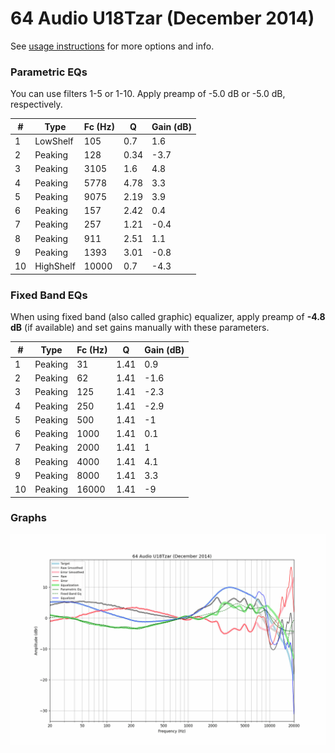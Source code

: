 # 64 Audio U18Tzar (December 2014)
See [usage instructions](https://github.com/jaakkopasanen/AutoEq#usage) for more options and info.

### Parametric EQs
You can use filters 1-5 or 1-10. Apply preamp of -5.0 dB or -5.0 dB, respectively.

|   # | Type      |   Fc (Hz) |    Q |   Gain (dB) |
|-----|-----------|-----------|------|-------------|
|   1 | LowShelf  |       105 | 0.7  |         1.6 |
|   2 | Peaking   |       128 | 0.34 |        -3.7 |
|   3 | Peaking   |      3105 | 1.6  |         4.8 |
|   4 | Peaking   |      5778 | 4.78 |         3.3 |
|   5 | Peaking   |      9075 | 2.19 |         3.9 |
|   6 | Peaking   |       157 | 2.42 |         0.4 |
|   7 | Peaking   |       257 | 1.21 |        -0.4 |
|   8 | Peaking   |       911 | 2.51 |         1.1 |
|   9 | Peaking   |      1393 | 3.01 |        -0.8 |
|  10 | HighShelf |     10000 | 0.7  |        -4.3 |

### Fixed Band EQs
When using fixed band (also called graphic) equalizer, apply preamp of **-4.8 dB** (if available) and set gains manually with these parameters.

|   # | Type    |   Fc (Hz) |    Q |   Gain (dB) |
|-----|---------|-----------|------|-------------|
|   1 | Peaking |        31 | 1.41 |         0.9 |
|   2 | Peaking |        62 | 1.41 |        -1.6 |
|   3 | Peaking |       125 | 1.41 |        -2.3 |
|   4 | Peaking |       250 | 1.41 |        -2.9 |
|   5 | Peaking |       500 | 1.41 |        -1   |
|   6 | Peaking |      1000 | 1.41 |         0.1 |
|   7 | Peaking |      2000 | 1.41 |         1   |
|   8 | Peaking |      4000 | 1.41 |         4.1 |
|   9 | Peaking |      8000 | 1.41 |         3.3 |
|  10 | Peaking |     16000 | 1.41 |        -9   |

### Graphs
![](./64%20Audio%20U18Tzar%20(December%202014).png)
